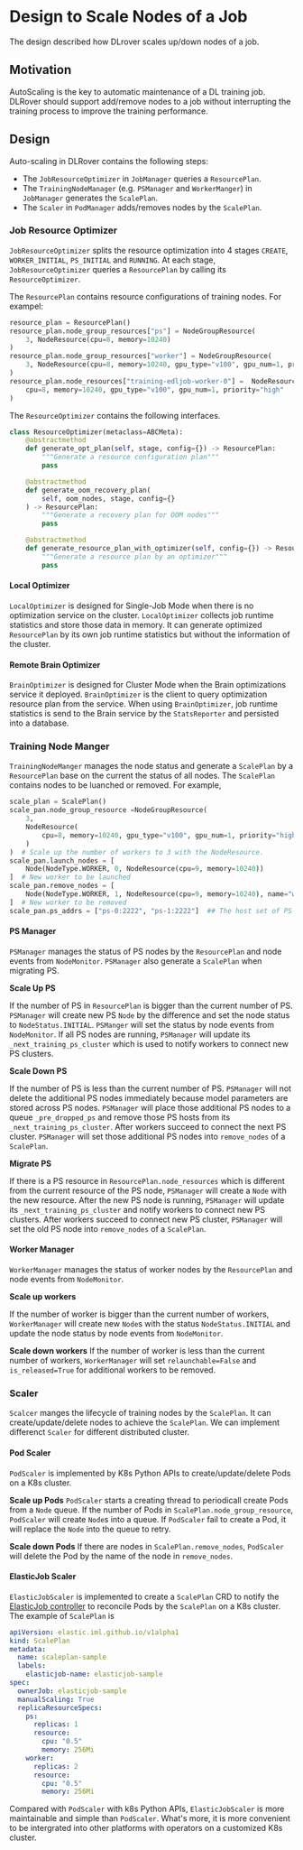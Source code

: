# Design to Scale Nodes of a Job

The design described how DLrover scales up/down nodes of a job.

## Motivation

AutoScaling is the key to automatic maintenance of a DL training job.
DLRover should support add/remove nodes to a job without interrupting
the training process to improve the training performance.

## Design

Auto-scaling in DLRover contains the following steps:
- The `JobResourceOptimizer` in `JobManager` queries a `ResourcePlan`.
- The `TrainingNodeManager` (e.g. `PSManager` and `WorkerManger`)
in `JobManager` generates the `ScalePlan`.
- The `Scaler` in `PodManager` adds/removes nodes by the `ScalePlan`.

### Job Resource Optimizer

`JobResourceOptimizer` splits the resource optimization into
4 stages `CREATE`, `WORKER_INITIAL`, `PS_INITIAL` and `RUNNING`.
At each stage, `JobResourceOptimizer` queries a `ResourcePlan` by calling its
`ResourceOptimizer`. 

The `ResourcePlan` contains resource configurations of training nodes. For
exampel:

```Python
resource_plan = ResourcePlan()
resource_plan.node_group_resources["ps"] = NodeGroupResource(
    3, NodeResource(cpu=8, memory=10240)
)
resource_plan.node_group_resources["worker"] = NodeGroupResource(
    3, NodeResource(cpu=8, memory=10240, gpu_type="v100", gpu_num=1, priority="high")
)
resource_plan.node_resources["training-edljob-worker-0"] =  NodeResource(
    cpu=8, memory=10240, gpu_type="v100", gpu_num=1, priority="high"
)
```

The `ResourceOptimizer` contains the following interfaces.

```Python
class ResourceOptimizer(metaclass=ABCMeta):
    @abstractmethod
    def generate_opt_plan(self, stage, config={}) -> ResourcePlan:
        """Generate a resource configuration plan"""
        pass

    @abstractmethod
    def generate_oom_recovery_plan(
        self, oom_nodes, stage, config={}
    ) -> ResourcePlan:
        """Generate a recovery plan for OOM nodes"""
        pass

    @abstractmethod
    def generate_resource_plan_with_optimizer(self, config={}) -> ResourcePlan:
        """Generate a resource plan by an optimizer"""
        pass
```

#### Local Optimizer

`LocalOptimizer` is designed for Single-Job Mode when there is no optimization
service on the cluster. `LocalOptimizer` collects job runtime statistics and
store those data in memory. It can generate optimized `ResourcePlan` by
its own job runtime statistics but without the information of the cluster.

#### Remote Brain Optimizer

`BrainOptimizer` is designed for Cluster Mode when the Brain optimizations service
it deployed. `BrainOptimizer` is the client to query optimization resource plan
from the service. When using `BrainOptimizer`, job runtime statistics is
send to the Brain service by the `StatsReporter` and persisted into a database.

### Training Node Manger

`TrainingNodeManger` manages the node status and generate a `ScalePlan` by
a `ResourcePlan` base on the current the status of all nodes. The `ScalePlan`
contains nodes to be luanched or removed. For example,

```Python
scale_plan = ScalePlan()
scale_pan.node_group_resource =NodeGroupResource(
    3, 
    NodeResource(
        cpu=8, memory=10240, gpu_type="v100", gpu_num=1, priority="high"
    )
)  # Scale up the number of workers to 3 with the NodeResource.
scale_pan.launch_nodes = [
    Node(NodeType.WORKER, 0, NodeResource(cpu=9, memory=10240))
]  # New worker to be launched
scale_pan.remove_nodes = [
    Node(NodeType.WORKER, 1, NodeResource(cpu=9, memory=10240), name="worker-0")
]  # New worker to be removed
scale_pan.ps_addrs = ["ps-0:2222", "ps-1:2222"]  ## The host set of PS nodes.

```

#### PS Manager

`PSManager` manages the status of PS nodes by the `ResourcePlan`
and node events from `NodeMonitor`. `PSManager` also generate
a `ScalePlan` when migrating PS.

**Scale Up PS**

If the number of PS in `ResourcePlan` is bigger than the current number
of PS. `PSManager` will create new PS `Node` by the difference and set
the node status to `NodeStatus.INITIAL`. `PSManger` will set the status
by node events from `NodeMonitor`. If all PS nodes are running, `PSManager`
will update its `_next_training_ps_cluster` which is used to notify
workers to connect new PS clusters.

**Scale Down PS**

If the number of PS is less than the current number of PS. `PSManager` will
not delete the additional PS nodes immediately because model parameters are
stored across PS nodes. `PSManager` will place those additional PS nodes
to a queue `_pre_dropped_ps` and remove those PS hosts from 
its `_next_training_ps_cluster`. After workers succeed to connect the next
PS cluster. `PSManager` will set those additional PS nodes into `remove_nodes`
of a `ScalePlan`.

**Migrate PS**

If there is a PS resource in `ResourcePlan.node_resources` which is different
from the current resource of the PS node, `PSManager` will create a `Node`
with the new resource. After the new PS node is running, `PSManager`
will update its `_next_training_ps_cluster` and notify
workers to connect new PS clusters. After workers succeed to connect new PS
cluster, `PSManager` will set the old PS node into `remove_nodes`
of a `ScalePlan`.

#### Worker Manager

`WorkerManager` manages the status of worker nodes by the `ResourcePlan`
and node events from `NodeMonitor`.

**Scale up workers**

If the number of worker is bigger than the current number of workers,
`WorkerManager` will create new `Node`s with the status `NodeStatus.INITIAL`
and update the node status by node events from `NodeMonitor`.

**Scale down workers**
If the number of worker is less than the current number of workers,
`WorkerManager` will set `relaunchable=False` and `is_released=True`
for additional workers to be removed.

### Scaler

`Scalcer` manges the lifecycle of training nodes by the `ScalePlan`. It can
create/update/delete nodes to achieve the `ScalePlan`. We can implement
differenct `Scaler` for different distributed cluster.

#### Pod Scaler 
`PodScaler` is implemented by K8s Python APIs to create/update/delete Pods
on a K8s cluster.

**Scale up Pods**
`PodScaler` starts a creating thread to periodicall create Pods from a `Node` queue.
If the number of Pods in `ScalePlan.node_group_resource`, `PodScaler`
will create `Node`s into a queue. If `PodScaler` fail to create a Pod, it
will replace the `Node` into the queue to retry.

**Scale down Pods**
If there are nodes in `ScalePlan.remove_nodes`, `PodScaler` will delete the Pod
by the name of the node in `remove_nodes`.

#### ElasticJob Scaler
`ElasticJobScaler` is implemented to create a `ScalePlan` CRD to notify the
[ElasticJob controller](docs/design/elastic-training-operator.md) to
reconcile Pods by the `ScalePlan` on a K8s cluster. The example of `ScalePlan` is

```yaml
apiVersion: elastic.iml.github.io/v1alpha1
kind: ScalePlan
metadata:
  name: scaleplan-sample
  labels:
    elasticjob-name: elasticjob-sample
spec:
  ownerJob: elasticjob-sample
  manualScaling: True
  replicaResourceSpecs:
    ps:
      replicas: 1
      resource:
        cpu: "0.5"
        memory: 256Mi
    worker:
      replicas: 2
      resource:
        cpu: "0.5"
        memory: 256Mi
```

Compared with `PodScaler` with k8s Python APIs, `ElasticJobScaler` is
more maintainable and simple than `PodScaler`. What's more, it is
more convenient to be intergrated into other platforms with operators
on a customized K8s cluster.
